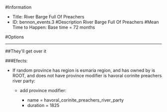 #Information
 - Title: River Barge Full Of Preachers
 - ID: bennon_events.3
#Description
River Barge Full Of Preachers
#Mean Time to Happen:
Base time = 72 months

#Options

___
##They'll get over it

###Efects:<ul><li>If random province has region is esmaria region, and  has owned by is ROOT, and does not have province modifier is havoral corinite preachers river party:</li><ul><li>add province modifier:</li><ul><li>name = havoral_corinite_preachers_river_party</li><li>duration = 1825</li></ul></ul></ul>
